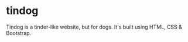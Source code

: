# tindog
Tindog is a tinder-like website, but for dogs.  It's built using HTML, CSS &amp; Bootstrap. 
